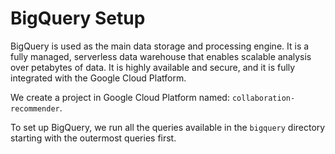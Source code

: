# BigQuery Setup

BigQuery is used as the main data storage and processing engine. It is a fully managed, serverless data warehouse that
enables scalable analysis over petabytes of data. It is highly available and secure, and it is fully integrated with the
Google Cloud Platform.

We create a project in Google Cloud Platform named: `collaboration-recommender`.

To set up BigQuery, we run all the queries available in the `bigquery` directory starting with the outermost queries
first.